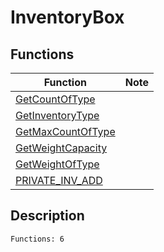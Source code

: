 # InventoryBox
## Functions
| Function | Note |
|----------|------|
|[GetCountOfType](GetCountOfType.md)| |
|[GetInventoryType](GetInventoryType.md)| |
|[GetMaxCountOfType](GetMaxCountOfType.md)| |
|[GetWeightCapacity](GetWeightCapacity.md)| |
|[GetWeightOfType](GetWeightOfType.md)| |
|[PRIVATE_INV_ADD](PRIVATE_INV_ADD.md)| |
## Description
```
Functions: 6
```